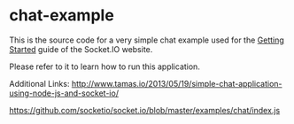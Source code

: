 # chat-example

This is the source code for a very simple chat example used for 
the [Getting Started](http://socket.io/get-started/chat/) guide 
of the Socket.IO website.

Please refer to it to learn how to run this application.

Additional Links:
http://www.tamas.io/2013/05/19/simple-chat-application-using-node-js-and-socket-io/

https://github.com/socketio/socket.io/blob/master/examples/chat/index.js